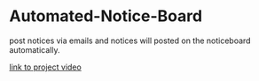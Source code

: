 # Automated-Notice-Board
post notices via emails and notices will posted on the noticeboard automatically.

[link to project video](https://www.youtube.com/watch?v=SR_hin01sC4&t=49s)
